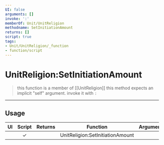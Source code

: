 ```yaml
---
UI: false
arguments: []
invoke: ':'
memberOf: Unit/UnitReligion
methodname: SetInitiationAmount
returns: []
script: true
tags:
- Unit/UnitReligion/_function
- function/script
---
```

# UnitReligion:SetInitiationAmount
> this function is a member of [[UnitReligion]]
> this method expects an implicit "self" argument. invoke it with `:`
-----
## Usage
|  UI | Script | Returns | Function | Arguments |
|:---:|:------:|-------:|:--------:|:---------|
| |✓||UnitReligion:SetInitiationAmount||
